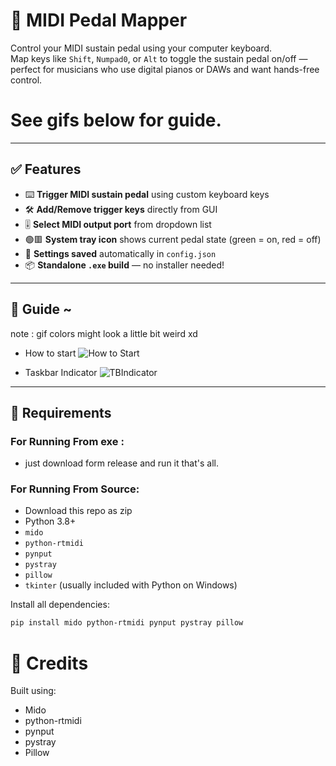 # 🎹 MIDI Pedal Mapper

Control your MIDI sustain pedal using your computer keyboard.  
Map keys like `Shift`, `Numpad0`, or `Alt` to toggle the sustain pedal on/off — perfect for musicians who use digital pianos or DAWs and want hands-free control.

# See gifs below for guide.

---

## ✅ Features

- ⌨️ **Trigger MIDI sustain pedal** using custom keyboard keys
- 🛠️ **Add/Remove trigger keys** directly from GUI
- 🎚️ **Select MIDI output port** from dropdown list
- 🟢🟥 **System tray icon** shows current pedal state (green = on, red = off)
- 💾 **Settings saved** automatically in `config.json`
- 📦 **Standalone `.exe` build** — no installer needed!

---

## 📸 Guide ~
note : gif colors might look a little bit weird xd

- How to start
![How to Start](Areallycoolpedal+-+Start.gif)

- Taskbar Indicator
![TBIndicator](Areallycoolpedal+-+TrayIndicator.gif)

---

## 🧰 Requirements

### For Running From exe :

- just download form release and run it that's all.

### For Running From Source:
- Download this repo as zip
- Python 3.8+
- `mido`
- `python-rtmidi`
- `pynput`
- `pystray`
- `pillow`
- `tkinter` (usually included with Python on Windows)

Install all dependencies:

```bash
pip install mido python-rtmidi pynput pystray pillow
```

# 🙌 Credits
Built using:
- Mido
- python-rtmidi
- pynput
- pystray
- Pillow


